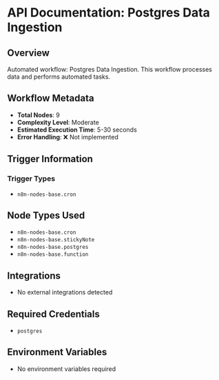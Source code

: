 # API Documentation: Postgres Data Ingestion

## Overview
Automated workflow: Postgres Data Ingestion. This workflow processes data and performs automated tasks.

## Workflow Metadata
- **Total Nodes**: 9
- **Complexity Level**: Moderate
- **Estimated Execution Time**: 5-30 seconds
- **Error Handling**: ❌ Not implemented

## Trigger Information
### Trigger Types
- `n8n-nodes-base.cron`

## Node Types Used
- `n8n-nodes-base.cron`
- `n8n-nodes-base.stickyNote`
- `n8n-nodes-base.postgres`
- `n8n-nodes-base.function`

## Integrations
- No external integrations detected

## Required Credentials
- `postgres`

## Environment Variables
- No environment variables required
